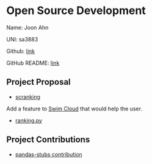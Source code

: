 # Open Source Development

Name: Joon Ahn

UNI: sa3883

Github: [link](https://github.com/joon0110)

GitHub README: [link](https://github.com/joon0110/joon0110/blob/main/README.md)

## Project Proposal

- [scranking](https://github.com/joon0110/scranking)


Add a feature to [Swim Cloud](https://www.swimcloud.com) that would help the user.

- [ranking.py](../projects/python/ranking.py.md)

## Project Contributions

- [pandas-stubs contribution](https://github.com/pandas-dev/pandas-stubs/pull/590)
